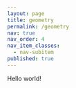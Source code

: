 ```yaml
---
layout: page
title: geometry
permalink: /geometry
nav: true
nav_order: 4
nav_item_classes:
  - nav-subitem
published: true
---
```


Hello world!
